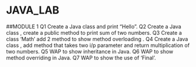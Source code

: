 # JAVA_LAB

##MODULE 1
    Q1 Create a Java class and print “Hello”.
    Q2 Create a Java class , create a public method to print sum of two numbers.
    Q3 Create a class  ‘Math’ add 2 method to show method overloading .
    Q4 Create a Java class , add method that takes two i/p parameter and return multiplication of two numbers.
    Q5 WAP to show inheritance in Java. 
    Q6 WAP to show method overriding in Java. 
    Q7 WAP to show the use of ‘Final’.
